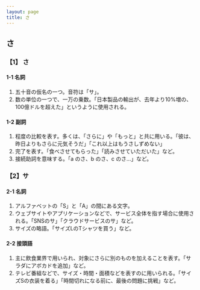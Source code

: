 ```yaml
---
layout: page
title: さ
---
```

## さ

### 【1】 さ

#### 1-1 名詞

1. 五十音の仮名の一つ。音符は「サ」。
2. 数の単位の一つで、一万の乗数。「日本製品の輸出が、去年より10%増の、100億ドルを超えた」というように使用される。

#### 1-2 副詞

1. 程度の比較を表す。多くは、「さらに」や「もっと」と共に用いる。「彼は、昨日よりもさらに元気そうだ」「これ以上はもうさしずめない」
2. 完了を表す。「食べさせてもらった」「読みさせていただいた」など。
3. 接続助詞を意味する。「a のさ、b のさ、c のさ…」など。

### 【2】サ

#### 2-1 名詞

1. アルファベットの「S」と「A」の間にある文字。
2. ウェブサイトやアプリケーションなどで、サービス全体を指す場合に使用される。「SNSのサ」「クラウドサービスのサ」など。
3. サイズの略語。「サイズLのTシャツを買う」など。

#### 2-2 接頭語

1. 主に飲食業界で用いられ、対象にさらに別のものを加えることを表す。「サラダにアボカドを追加」など。
2. テレビ番組などで、サイズ・時間・面積などを表すのに用いられる。「サイズSの衣装を着る」「時間切れになる前に、最後の問題に挑戦」など。